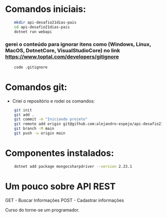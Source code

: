 # Comandos iniciais:
``` bash
    mkdir api-desafio21dias-pais
    cd api-desafio21dias-pais
    dotnet run webapi
```

### gerei o conteúdo para ignorar itens como (Windows, Linux, MacOS, DotnetCore, VisualStudioCore) no link https://www.toptal.com/developers/gitignore
``` bash
    code .gitignore 
```

# Comandos git:
- Criei o repositório e rodei os comandos:
``` bash
    git init
    git add .
    git commit -m "Iniciando projeto"
    git remote add origin git@github.com:alejandro-espejo/api-desafio21dias-pais.git
    git branch -M main
    git push -u origin main
```

# Componentes instalados:
``` bash
    dotnet add package mongocsharpdriver --version 2.23.1
```

# Um pouco sobre API REST
GET - Buscar Informações
POST - Cadastrar informações

Curso do torne-se um programador.